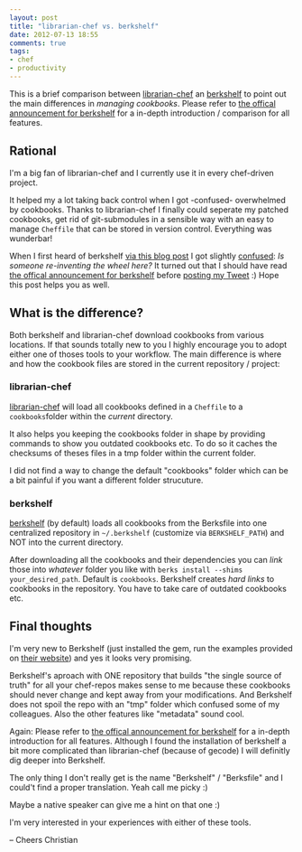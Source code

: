 ```yaml
---
layout: post
title: "librarian-chef vs. berkshelf"
date: 2012-07-13 18:55
comments: true
tags:
- chef
- productivity
---
```


This is a brief comparison between [librarian-chef](https://github.com/applicationsonline/librarian) an [berkshelf](https://github.com/RiotGames/berkshelf) to point out the main differences in *managing cookbooks*. Please refer to [the offical announcement for berkshelf](http://lists.opscode.com/sympa/arc/chef/2012-06/msg00294.html) for a in-depth introduction / comparison for all features.

## Rational

I'm a big fan of librarian-chef and I currently use it in every chef-driven project.

It helped my a lot taking back control when I got -confused- overwhelmed by cookbooks. Thanks to librarian-chef I finally could seperate my patched cookbooks, get rid of git-submodules in a sensible way with an easy to manage `Cheffile` that can be stored in version control. Everything was wunderbar!

When I first heard of berkshelf [via this blog post](http://devopsanywhere.blogspot.it/2012/07/stash-those-logs-set-up-logstash.html) I got slightly [confused](https://twitter.com/ctrabold/statuses/220093903653699584): *Is someone re-inventing the wheel here?*
It turned out that I should have read [the offical announcement for berkshelf](http://lists.opscode.com/sympa/arc/chef/2012-06/msg00294.html) before [posting my Tweet](https://twitter.com/ctrabold/statuses/220093903653699584) :) Hope this post helps you as well.


## What is the difference?

Both berkshelf and librarian-chef download cookbooks from various locations. If that sounds totally new to you I highly encourage you to adopt either one of thoses tools to your workflow.
The main difference is where and how the cookbook files are stored in the current repository / project:


### librarian-chef

[librarian-chef](https://github.com/applicationsonline/librarian) will load all cookbooks defined in a `Cheffile` to a `cookbooks`folder within the *current* directory.

It also helps you keeping the cookbooks folder in shape by providing commands to show you outdated cookbooks etc. To do so it caches the checksums of theses files in a tmp folder within the current folder.

I did not find a way to change the default "cookbooks" folder which can be a bit painful if you want a different folder strucuture.


### berkshelf

[berkshelf](https://github.com/RiotGames/berkshelf) (by default) loads all cookbooks from the Berksfile into one centralized repository in `~/.berkshelf` (customize via `BERKSHELF_PATH`) and NOT into the current directory.

After downloading all the cookbooks and their dependencies you can *link* those into *whatever* folder you like with `berks install --shims your_desired_path`. Default is `cookbooks`.
Berkshelf creates *hard links* to cookbooks in the repository. You have to take care of outdated cookbooks etc.


## Final thoughts

I'm very new to Berkshelf (just installed the gem, run the examples provided on [their website](http://berkshelf.com/)) and yes it looks very promising.

Berkshelf's aproach with ONE repository that builds "the single source of truth" for all your chef-repos makes sense to me because these cookbooks should never change and kept away from your modifications. And Berkshelf does not spoil the repo with an "tmp" folder which confused some of my colleagues. Also the other features like "metadata" sound cool.

Again: Please refer to [the offical announcement for berkshelf](http://lists.opscode.com/sympa/arc/chef/2012-06/msg00294.html) for a in-depth introduction for all features.
Although I found the installation of berkshelf a bit more complicated than librarian-chef (because of gecode) I will definitly dig deeper into Berkshelf.

The only thing I don't really get is the name "Berkshelf" / "Berksfile" and I could't find a proper translation. Yeah call me picky :)

Maybe a native speaker can give me a hint on that one :)

I'm very interested in your experiences with either of these tools.

– Cheers Christian
